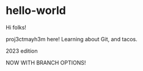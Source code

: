 # hello-world
Hi folks!

proj3ctmayh3m here!
Learning about Git, and tacos.

2023 edition

NOW WITH BRANCH OPTIONS!